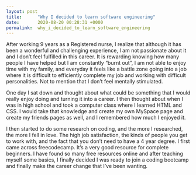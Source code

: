 ```yaml
---
layout: post
title:      "Why I decided to learn software engineering"
date:       2020-08-20 00:28:31 +0000
permalink:  why_i_decided_to_learn_software_engineering
---
```



After working 9 years as a Registered nurse, I realize that although it has been a wonderful and challenging experience, I am not passionate about it and I don’t feel fulfilled in this career. It is rewarding knowing how many people I have helped but I am constantly “burnt out”, I am not able to enjoy time with my family, and everyday it feels like a battle zone going into a job where it is difficult to efficiently complete my job and working with difficult personalities. Not to mention that I don’t feel mentally stimulated.

One day I sat down and thought about what could be something that I would really enjoy doing and turning it into a career. I then thought about when I was in high school and took a computer class where I learned HTML and CSS. I would take that knowledge and create my own MySpace page and create my friends pages as well, and I remembered how much I enjoyed it.

I then started to do some research on coding, and the more I researched, the more I fell in love. The high job satisfaction, the kinds of people you get to work with, and the fact that you don’t need to have a 4 year degree. I first came across freecodecamp. It’s a very good resource for complete beginners. I have found so many free resources online and after teaching myself some basics, I finally decided I was ready to join a coding bootcamp and finally make the career change that I’ve been wanting.
